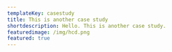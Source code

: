 ```yaml
---
templateKey: casestudy
title: This is another case study
shortdescription: Hello. This is another case study.
featuredimage: /img/hcd.png
featured: true
---
```


